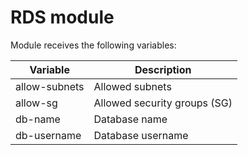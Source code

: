 # RDS module

Module receives the following variables:

| **Variable** | **Description** |
| --- | --- |
|allow-subnets|Allowed subnets|
|allow-sg|Allowed security groups (SG)|
|db-name|Database name|
|db-username|Database username|

